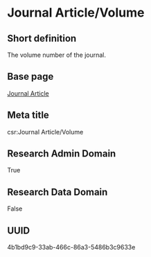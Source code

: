 # Journal Article/Volume
## Short definition
The volume number of the journal.
## Base page
[Journal Article](../../Objects/Journal%20Article.md)
## Meta title
csr:Journal Article/Volume
## Research Admin Domain
True
## Research Data Domain
False
## UUID
4b1bd9c9-33ab-466c-86a3-5486b3c9633e
